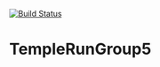 [![Build Status](https://travis-ci.org/NilsHullegien/TempleRunGroup5.svg?branch=master)](https://travis-ci.org/NilsHullegien/TempleRunGroup5)

# TempleRunGroup5
